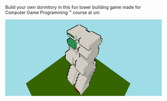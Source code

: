 Build your own dormitory in this fun tower building game made for Computer Game Programming :tm: course at uni

![alt text](https://github.com/user17359/kapitol.io/blob/main/example.png?raw=true)
